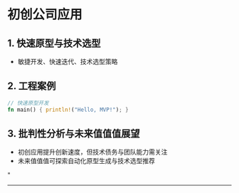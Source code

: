 ﻿# 初创公司应用

## 1. 快速原型与技术选型

- 敏捷开发、快速迭代、技术选型策略

## 2. 工程案例

```rust
// 快速原型开发
fn main() { println!("Hello, MVP!"); }
```

## 3. 批判性分析与未来值值值展望

- 初创应用提升创新速度，但技术债务与团队能力需关注
- 未来值值值可探索自动化原型生成与技术选型推荐

"

---
